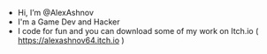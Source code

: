 - Hi, I’m @AlexAshnov
- I'm a Game Dev and Hacker
- I code for fun and you can download some of my work on Itch.io ( https://alexashnov64.itch.io )
